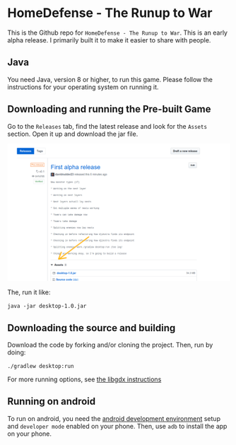 # HomeDefense - The Runup to War

This is the Github repo for `HomeDefense - The Runup to War`.  This is an early alpha release.  I primarily built it to make it easier to share with people.

## Java

You need Java, version 8 or higher, to run this game.  Please follow the instructions for your operating system on running it.

## Downloading and running the Pre-built Game

Go to the `Releases` tab, find the latest release and look for the `Assets` section. Open it up and download the jar file.  

![Image showing how to download](readme_images/how_to_download.png)

The, run it like:

```
java -jar desktop-1.0.jar
```

## Downloading the source and building

Download the code by forking and/or cloning the project.  Then, run by doing:

```
./gradlew desktop:run
```

For more running options, see [the libgdx instructions](https://github.com/libgdx/libgdx/wiki/Gradle-on-the-Commandline)

## Running on android

To run on android, you need the [android development environment](https://developer.android.com/studio) setup and `developer mode` enabled on your phone.  Then, use `adb` to install the app on your phone.
